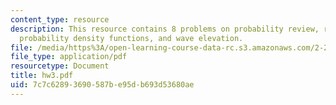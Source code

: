 ```yaml
---
content_type: resource
description: This resource contains 8 problems on probability review, random variables,
  probability density functions, and wave elevation.
file: /media/https%3A/open-learning-course-data-rc.s3.amazonaws.com/2-22-design-principles-for-ocean-vehicles-13-42-spring-2005/7c7c62893690587be95db693d53680ae_hw3.pdf
file_type: application/pdf
resourcetype: Document
title: hw3.pdf
uid: 7c7c6289-3690-587b-e95d-b693d53680ae
---
```

